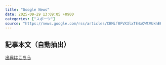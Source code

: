 ```yaml
---
title: "Google News"
date: 2025-09-29 13:09:05 +0900
categories: ["スポーツ"]
source: "https://news.google.com/rss/articles/CBMif0FVX3lxTE4xQWtVUkhEOFlPM2xaUjBaQUtfWkI1bll4dDl6WVQyYk5CLXQtV2h6TkxMdGMzaENfUzNBbHp4MWd2NW0yU1V2X1dDdWV6OE5QdnhfZ0RpdHpibEZFUlRDNTNNQTlieUd6UmxsQnNYdEtvR1NMWF9IV3dlUjMxQ1E?oc=5"
---
```


## 記事本文（自動抽出）
<body class="y0K44d EA71Tc" id="readabilityBody"></body>

[出典はこちら](https://news.google.com/rss/articles/CBMif0FVX3lxTE4xQWtVUkhEOFlPM2xaUjBaQUtfWkI1bll4dDl6WVQyYk5CLXQtV2h6TkxMdGMzaENfUzNBbHp4MWd2NW0yU1V2X1dDdWV6OE5QdnhfZ0RpdHpibEZFUlRDNTNNQTlieUd6UmxsQnNYdEtvR1NMWF9IV3dlUjMxQ1E?oc=5)
